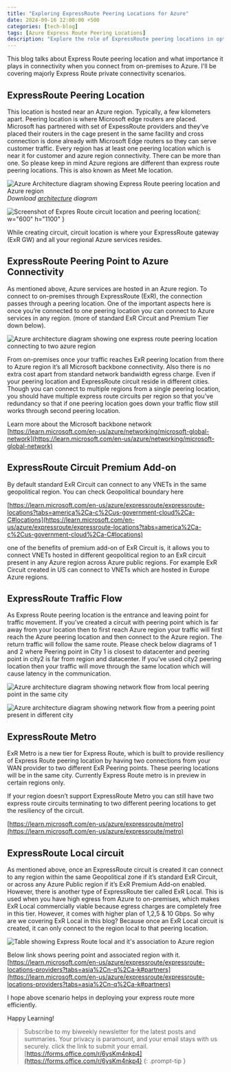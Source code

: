 ```yaml
---
title: "Exploring ExpressRoute Peering Locations for Azure"
date: 2024-09-16 12:00:00 +500
categories: [tech-blog]
tags: [Azure Express Route Peering Locations]
description: "Explore the role of ExpressRoute peering locations in optimizing on-premises to Azure connectivity, covering private connectivity scenarios"
---
```


This blog talks about Express Route peering location and what importance it plays in connectivity when you connect from on-premises to Azure. I'll be covering majorly Express Route private connectivity scenarios.

## ExpressRoute Peering Location
This location is hosted near an Azure region. Typically, a few kilometers apart. Peering location is where Microsoft edge routers are placed. Microsoft has partnered with set of ExpessRoute providers and they’ve placed their routers in the cage present in the same facility and cross connection is done already with Microsoft Edge routers so they can serve customer traffic. Every region has at least one peering location which is near it for customer and azure region connectivity. There can be more than one.
So please keep in mind Azure regions are different than express route peering locations.
This is also known as Meet Me location.

![Azure Architecture diagram showing Express Route peering location and Azure region](https://raw.githubusercontent.com/qureshiaquib/qureshiaquib.github.io/main/assets/16092024/architecture-of-express-route.jpg)
_Download [architecture](https://github.com/qureshiaquib/qureshiaquib.github.io/raw/main/assets/16092024/visio.vsdx) diagram_

![Screenshot of Expres Route circuit location and peering location](https://raw.githubusercontent.com/qureshiaquib/qureshiaquib.github.io/main/assets/16092024/expressroute-peering-location.jpg){: w="600" h="1100" }

While creating circuit, circuit location is where your ExpressRoute gateway (ExR GW) and all your regional Azure services resides.

## ExpressRoute Peering Point to Azure Connectivity
As mentioned above, Azure services are hosted in an Azure region. To connect to on-premises through ExpressRoute (ExR), the connection passes through a peering location. One of the important aspects here is once you’re connected to one peering location you can connect to Azure services in any region. (more of standard ExR Circuit and Premium Tier down below).

![Azure architecture diagram showing one express route peering location connecting to two azure region](https://raw.githubusercontent.com/qureshiaquib/qureshiaquib.github.io/main/assets/16092024/peering-location-connecting-two-regions.jpg)

From on-premises once your traffic reaches ExR peering location from there to Azure region it’s all Microsoft backbone connectivity. Also there is no extra cost apart from standard network bandwidth egress charge. Even if your peering location and ExpressRoute circuit reside in different cities.
Though you can connect to multiple regions from a single peering location, you should have multiple express route circuits per region so that you’ve redundancy so that if one peering location goes down your traffic flow still works through second peering location.

Learn more about the Microsoft backbone network
[https://learn.microsoft.com/en-us/azure/networking/microsoft-global-network](https://learn.microsoft.com/en-us/azure/networking/microsoft-global-network)

## ExpressRoute Circuit Premium Add-on
By default standard ExR Circuit can connect to any VNETs in the same geopolitical region.
You can check Geopolitical boundary here

[https://learn.microsoft.com/en-us/azure/expressroute/expressroute-locations?tabs=america%2Ca-c%2Cus-government-cloud%2Ca-C#locations](https://learn.microsoft.com/en-us/azure/expressroute/expressroute-locations?tabs=america%2Ca-c%2Cus-government-cloud%2Ca-C#locations)

one of the benefits of premium add-on of ExR Circuit is, it allows you to connect VNETs hosted in different geopolitical region to an ExR circuit present in any Azure region across Azure public regions.
For example ExR Circuit created in US can connect to VNETs which are hosted in Europe Azure regions. 

## ExpressRoute Traffic Flow
As Express Route peering location is the entrance and leaving point for traffic movement.
If you’ve created a circuit with peering point which is far away from your location then to first reach Azure region your traffic will first reach the Azure peering location and then connect to the Azure region. The return traffic will follow the same route. 
Please check below diagrams of 1 and 2 where Peering point in City 1 is closest to datacenter and peering point in city2 is far from region and datacenter. If you’ve used city2 peering location then your traffic will move through the same location which will cause latency in the communication.

![Azure architecture diagram showing network flow from local peering point in the same city](https://raw.githubusercontent.com/qureshiaquib/qureshiaquib.github.io/main/assets/16092024/expressRoute-traffic-flow1.jpg)

![Azure architecture diagram showing network flow from a peering point present in different city](https://raw.githubusercontent.com/qureshiaquib/qureshiaquib.github.io/main/assets/16092024/expressRoute-traffic-flow2.jpg)

## ExpressRoute Metro
ExR Metro is a new tier for Express Route, which is built to provide resiliency of Express Route peering location by having two connections from your WAN provider to two different ExR Peering points. These peering locations will be in the same city. Currently Express Route metro is in preview in certain regions only.

If your region doesn’t support ExpressRoute Metro you can still have two express route circuits terminating to two different peering locations to get the resiliency of the circuit.

[https://learn.microsoft.com/en-us/azure/expressroute/metro](https://learn.microsoft.com/en-us/azure/expressroute/metro)

## ExpressRoute Local circuit
As mentioned above, once an ExpressRoute circuit is created it can connect to any region within the same Geopolitical zone if it’s standard ExR Circuit, or across any Azure Public region if it’s ExR Premium Add-on enabled. However, there is another type of ExpressRoute tier called ExR Local.
This is used when you have high egress from Azure to on-premises, which makes ExR Local commercially viable because egress charges are completely free in this tier. However, it comes with higher plan of 1,2,5 & 10 Gbps.
So why are we covering ExR Local in this blog? Because once an ExR Local circuit is created, it can only connect to the region local to that peering location.

![Table showing Express Route local and it's association to Azure region](https://raw.githubusercontent.com/qureshiaquib/qureshiaquib.github.io/main/assets/16092024/express-route-local.jpg)

Below link shows peering point and associated region with it.
[https://learn.microsoft.com/en-us/azure/expressroute/expressroute-locations-providers?tabs=asia%2Cn-q%2Ca-k#partners](https://learn.microsoft.com/en-us/azure/expressroute/expressroute-locations-providers?tabs=asia%2Cn-q%2Ca-k#partners)

I hope above scenario helps in deploying your express route more efficiently.

Happy Learning!

>Subscribe to my biweekly newsletter for the latest posts and summaries. Your privacy is paramount, and your email stays with us securely.
click the link to submit your email.
[https://forms.office.com/r/6ysKm4nkp4](https://forms.office.com/r/6ysKm4nkp4)
{: .prompt-tip }